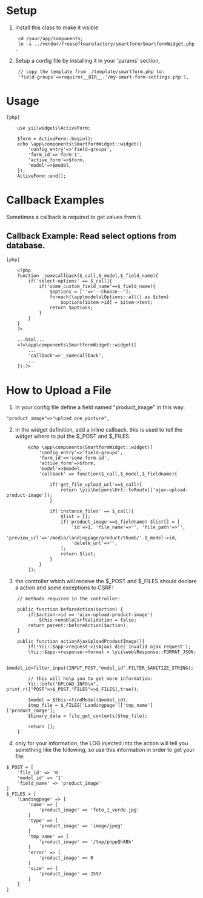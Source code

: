 
# Setup

1. Install this class to make it visible

		cd /your/app/components;
		ln -s ../vendor/freesoftwarefactory/smartform/SmartformWidget.php .

2. Setup a config file by installing it in your 'params' section,

		// copy the template from ./template/smartform.php to:
		'field-groups'=>require(__DIR__.'/my-smart-form-settings.php'),

# Usage

```
[php]

	use yii\widgets\ActiveForm;
	
    $form = ActiveForm::begin();
	echo \app\components\SmartformWidget::widget([
		'config_entry'=>'field-groups',
		'form_id'=>'form-1',
		'active_form'=>$form,
		'model'=>$model,
	]);
	ActiveForm::end();
```


# Callback Examples

Sometimes a callback is required to get values from it.

## Callback Example: Read select options from database.

```
[php]

	<?php
	function _somecallback($_call,$_model,$_field_name){
		if('select-options' == $_call){
			if('some_custom_field_name'==$_field_name){
				$options = [''=>'--Choose--'];
				foreach(\app\models\Options::all() as $item)
					$options[$item->id] = $item->text;
				return $options;
			}
		}
	}
	?>

	...html...
	<?=\app\components\SmartformWidget::widget([
		...
		'callback'=>'_somecallback',
		...
	]);?>

```

# How to Upload a File

1. in your config file define a field named "product_image" in this way:		

```
"product_image"=>"upload_one_picture", 
```

2. in the widget definition, add a inline callback. this is used to tell
the widget where to put the $_POST and $_FILES.

```
		echo \app\components\SmartformWidget::widget([
			'config_entry'=>'field-groups',
			'form_id'=>'some-form-id',
			'active_form'=>$form,
			'model'=>$model,
			'callback' => function($_call,$_model,$_fieldname){
				
				if('get_file_upload_url'==$_call){
					return \yii\helpers\Url::toRoute(['ajax-upload-product-image']);
				}

				if('instance_files' == $_call){
					$list = [];
					if('product_image'==$_fieldname) $list[] = [
						'id'=>1, 'file_name'=>'', 'file_path'=>'',
						'preview_url'=>'/media/landingpage/product/thumb/'.$_model->id,
						'delete_url'=>'',
					];
					return $list;
				}
			}
		]);
```

3. the controller which will receive the $_POST and $_FILES should declare
a action and some exceptions to CSRF:

```
	// methods required in the controller:

	public function beforeAction($action) {            
		if($action->id == 'ajax-upload-product-image') 
			$this->enableCsrfValidation = false;
		return parent::beforeAction($action);
	}
	
	public function actionAjaxUploadProductImage(){
		if(!Yii::$app->request->isAjax) die('invalid ajax request');
		\Yii::$app->response->format = \yii\web\Response::FORMAT_JSON;
		
		$model_id=filter_input(INPUT_POST,"model_id",FILTER_SANITIZE_STRING);
		
		// this will help you to get more information:
		Yii::info("UPLOAD_INFO\n", print_r(["POST"=>$_POST,"FILES"=>$_FILES],true));
		
		$model = $this->findModel($model_id);
		$tmp_file = $_FILES['Landingpage']['tmp_name']['product_image'];	
		$binary_data = file_get_contents($tmp_file);
		
		return [];
	}
```

4. only for your information, the LOG injected into the action will tell you something
like the following, so use this information in order to get your file:

```
$_POST = [
    'file_id' => '0'
    'model_id' => '1'
    'field_name' => 'product_image'
]
$_FILES = [
    'Landingpage' => [
        'name' => [
            'product_image' => 'foto_1_verde.jpg'
        ]
        'type' => [
            'product_image' => 'image/jpeg'
        ]
        'tmp_name' => [
            'product_image' => '/tmp/phppQhABh'
        ]
        'error' => [
            'product_image' => 0
        ]
        'size' => [
            'product_image' => 2597
        ]
    ]
]
```



